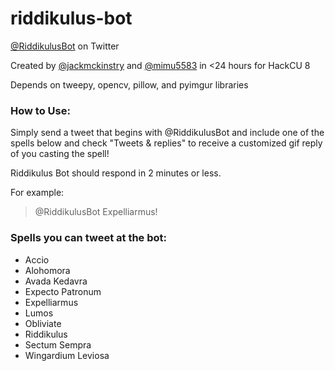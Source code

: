 # riddikulus-bot
[@RiddikulusBot](https://twitter.com/RiddikulusBot) on Twitter

Created by [@jackmckinstry](https://github.com/jackmckinstry) and [@mimu5583](https://github.com/mimu5583) in <24 hours for HackCU 8

Depends on tweepy, opencv, pillow, and pyimgur libraries

### How to Use:
Simply send a tweet that begins with @RiddikulusBot and include one of the spells below and check "Tweets & replies" to receive a customized gif reply of you casting the spell!

Riddikulus Bot should respond in 2 minutes or less.

For example:
> @RiddikulusBot Expelliarmus!

### Spells you can tweet at the bot:
- Accio
- Alohomora
- Avada Kedavra
- Expecto Patronum
- Expelliarmus
- Lumos
- Obliviate
- Riddikulus
- Sectum Sempra
- Wingardium Leviosa